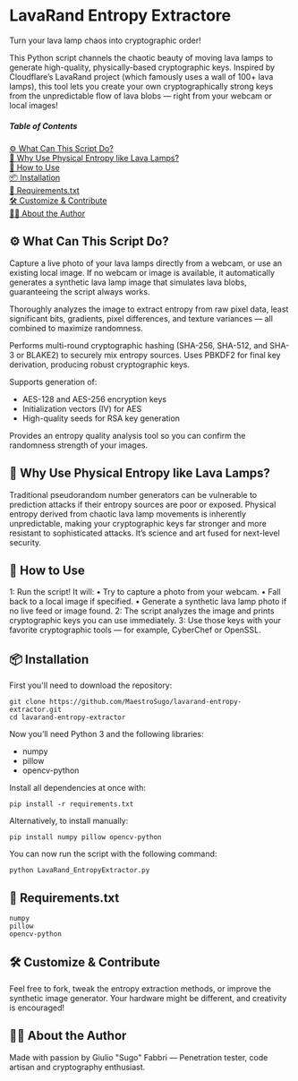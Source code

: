 # LavaRand Entropy Extractore
Turn your lava lamp chaos into cryptographic order!

This Python script channels the chaotic beauty of moving lava lamps to generate high-quality, physically-based cryptographic keys.
Inspired by Cloudflare’s LavaRand project (which famously uses a wall of 100+ lava lamps), this tool lets you create your own cryptographically strong keys from the unpredictable flow of lava blobs — right from your webcam or local images!

##### Table of Contents  
[⚙️ What Can This Script Do?](https://github.com/MaestroSugo/lavarand-entropy-extractor/tree/main?tab=readme-ov-file#%EF%B8%8F-what-can-this-script-do)  
[🔐 Why Use Physical Entropy like Lava Lamps?](https://github.com/MaestroSugo/lavarand-entropy-extractor/tree/main?tab=readme-ov-file#-why-use-physical-entropy-like-lava-lamps)  
[🚀 How to Use](https://github.com/MaestroSugo/lavarand-entropy-extractor/tree/main?tab=readme-ov-file#-how-to-use)  
[📦 Installation](https://github.com/MaestroSugo/lavarand-entropy-extractor/tree/main?tab=readme-ov-file#-installation)  
[🧪 Requirements.txt](https://github.com/MaestroSugo/lavarand-entropy-extractor/tree/main?tab=readme-ov-file#-requirementstxt)  
[🛠️ Customize & Contribute](https://github.com/MaestroSugo/lavarand-entropy-extractor/tree/main?tab=readme-ov-file#%EF%B8%8F-customize--contribute)  
[🧙‍♂️ About the Author](https://github.com/MaestroSugo/lavarand-entropy-extractor/tree/main?tab=readme-ov-file#%E2%80%8D%EF%B8%8F-about-the-author)  
<a name="headers"/>

## ⚙️ What Can This Script Do?
Capture a live photo of your lava lamps directly from a webcam, or use an existing local image.
If no webcam or image is available, it automatically generates a synthetic lava lamp image that simulates lava blobs, guaranteeing the script always works.

Thoroughly analyzes the image to extract entropy from raw pixel data, least significant bits, gradients, pixel differences, and texture variances — all combined to maximize randomness.

Performs multi-round cryptographic hashing (SHA-256, SHA-512, and SHA-3 or BLAKE2) to securely mix entropy sources.
Uses PBKDF2 for final key derivation, producing robust cryptographic keys.

Supports generation of:
- AES-128 and AES-256 encryption keys
- Initialization vectors (IV) for AES
- High-quality seeds for RSA key generation
  
Provides an entropy quality analysis tool so you can confirm the randomness strength of your images.

## 🔐 Why Use Physical Entropy like Lava Lamps?
Traditional pseudorandom number generators can be vulnerable to prediction attacks if their entropy sources are poor or exposed. Physical entropy derived from chaotic lava lamp movements is inherently unpredictable, making your cryptographic keys far stronger and more resistant to sophisticated attacks. It’s science and art fused for next-level security.

## 🚀 How to Use
1: Run the script! It will:
    • Try to capture a photo from your webcam.
    • Fall back to a local image if specified.
    • Generate a synthetic lava lamp photo if no live feed or image found.
2: The script analyzes the image and prints cryptographic keys you can use immediately.
3: Use those keys with your favorite cryptographic tools — for example, CyberChef or OpenSSL.

## 📦 Installation
First you'll need to download the repository:
```
git clone https://github.com/MaestroSugo/lavarand-entropy-extractor.git
cd lavarand-entropy-extractor
```

Now you’ll need Python 3 and the following libraries:
- numpy
- pillow
- opencv-python

Install all dependencies at once with:
```
pip install -r requirements.txt
```

Alternatively, to install manually:
```
pip install numpy pillow opencv-python
```

You can now run the script with the following command:
```
python LavaRand_EntropyExtractor.py
```

## 🧪 Requirements.txt
```
numpy
pillow
opencv-python
```

## 🛠️ Customize & Contribute
Feel free to fork, tweak the entropy extraction methods, or improve the synthetic image generator. Your hardware might be different, and creativity is encouraged!

## 🧙‍♂️ About the Author
Made with passion by Giulio "Sugo" Fabbri — Penetration tester, code artisan and cryptography enthusiast.








